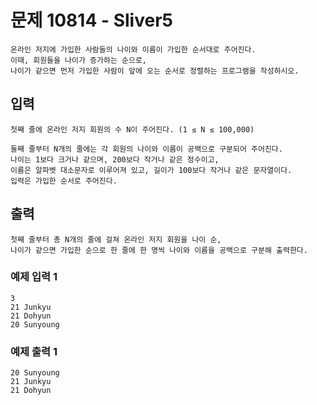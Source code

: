 # 문제 10814 - Sliver5
    온라인 저지에 가입한 사람들의 나이와 이름이 가입한 순서대로 주어진다. 
    이때, 회원들을 나이가 증가하는 순으로, 
    나이가 같으면 먼저 가입한 사람이 앞에 오는 순서로 정렬하는 프로그램을 작성하시오.

## 입력
    첫째 줄에 온라인 저지 회원의 수 N이 주어진다. (1 ≤ N ≤ 100,000)

    둘째 줄부터 N개의 줄에는 각 회원의 나이와 이름이 공백으로 구분되어 주어진다. 
    나이는 1보다 크거나 같으며, 200보다 작거나 같은 정수이고, 
    이름은 알파벳 대소문자로 이루어져 있고, 길이가 100보다 작거나 같은 문자열이다. 
    입력은 가입한 순서로 주어진다.

## 출력
    첫째 줄부터 총 N개의 줄에 걸쳐 온라인 저지 회원을 나이 순, 
    나이가 같으면 가입한 순으로 한 줄에 한 명씩 나이와 이름을 공백으로 구분해 출력한다.

### 예제 입력 1
    3
    21 Junkyu
    21 Dohyun
    20 Sunyoung
### 예제 출력 1
    20 Sunyoung
    21 Junkyu
    21 Dohyun